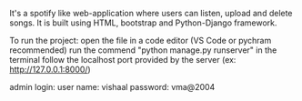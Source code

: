 

It's a spotify like web-application where users can listen, upload and delete songs.
It is built using HTML, bootstrap and Python-Django framework.

To run the project: 
open the file in a code editor (VS Code or pychram recommended)
run the commend "python manage.py runserver" in the terminal
follow the localhost port provided by the server (ex: http://127.0.0.1:8000/)

admin login:
user name: vishaal
password: vma@2004
